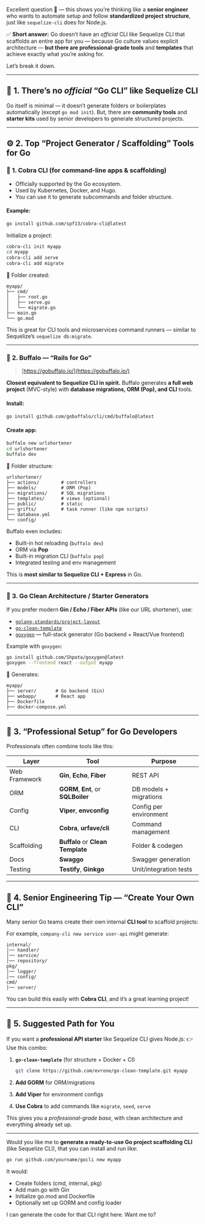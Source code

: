 Excellent question 👏 — this shows you’re thinking like a **senior engineer** who wants to automate setup and follow **standardized project structure**, just like `sequelize-cli` does for Node.js.

✅ **Short answer:**
Go doesn’t have an *official* CLI like Sequelize CLI that scaffolds an entire app for you — because Go culture values explicit architecture — **but there are professional-grade tools** and **templates** that achieve exactly what you’re asking for.

Let’s break it down.

---

## 🧩 1. There’s no *official* “Go CLI” like Sequelize CLI

Go itself is minimal — it doesn’t generate folders or boilerplates automatically (except `go mod init`).
But, there are **community tools** and **starter kits** used by senior developers to generate structured projects.

---

## ⚙️ 2. Top “Project Generator / Scaffolding” Tools for Go

### 🧰 **1. Cobra CLI (for command-line apps & scaffolding)**

* Officially supported by the Go ecosystem.
* Used by Kubernetes, Docker, and Hugo.
* You can use it to generate subcommands and folder structure.

#### Example:

```bash
go install github.com/spf13/cobra-cli@latest
```

Initialize a project:

```bash
cobra-cli init myapp
cd myapp
cobra-cli add serve
cobra-cli add migrate
```

📂 Folder created:

```
myapp/
├── cmd/
│   ├── root.go
│   ├── serve.go
│   └── migrate.go
├── main.go
└── go.mod
```

This is great for CLI tools and microservices command runners — similar to Sequelize’s `sequelize db:migrate`.

---

### 🧰 **2. Buffalo — “Rails for Go”**

> [https://gobuffalo.io/](https://gobuffalo.io/)

**Closest equivalent to Sequelize CLI in spirit.**
Buffalo generates **a full web project** (MVC-style) with **database migrations, ORM (Pop), and CLI** tools.

#### Install:

```bash
go install github.com/gobuffalo/cli/cmd/buffalo@latest
```

#### Create app:

```bash
buffalo new urlshortener
cd urlshortener
buffalo dev
```

📂 Folder structure:

```
urlshortener/
├── actions/        # controllers
├── models/         # ORM (Pop)
├── migrations/     # SQL migrations
├── templates/      # views (optional)
├── public/         # static
├── grifts/         # task runner (like npm scripts)
├── database.yml
└── config/
```

Buffalo even includes:

* Built-in hot reloading (`buffalo dev`)
* ORM via **Pop**
* Built-in migration CLI (`buffalo pop`)
* Integrated testing and env management

This is **most similar to Sequelize CLI + Express** in Go.

---

### 🧰 **3. Go Clean Architecture / Starter Generators**

If you prefer modern **Gin / Echo / Fiber APIs** (like our URL shortener), use:

* [`golang-standards/project-layout`](https://github.com/golang-standards/project-layout)
* [`go-clean-template`](https://github.com/evrone/go-clean-template)
* [`goxygen`](https://github.com/Shpota/goxygen) — full-stack generator (Go backend + React/Vue frontend)

Example with `goxygen`:

```bash
go install github.com/Shpota/goxygen@latest
goxygen --frontend react --output myapp
```

📂 Generates:

```
myapp/
├── server/       # Go backend (Gin)
├── webapp/       # React app
├── Dockerfile
├── docker-compose.yml
```

---

## 🧱 3. “Professional Setup” for Go Developers

Professionals often combine tools like this:

| Layer         | Tool                                | Purpose                |
| ------------- | ----------------------------------- | ---------------------- |
| Web Framework | **Gin**, **Echo**, **Fiber**        | REST API               |
| ORM           | **GORM**, **Ent**, or **SQLBoiler** | DB models + migrations |
| Config        | **Viper**, **envconfig**            | Config per environment |
| CLI           | **Cobra**, **urfave/cli**           | Command management     |
| Scaffolding   | **Buffalo** or **Clean Template**   | Folder & codegen       |
| Docs          | **Swaggo**                          | Swagger generation     |
| Testing       | **Testify**, **Ginkgo**             | Unit/integration tests |

---

## 🧠 4. Senior Engineering Tip — “Create Your Own CLI”

Many senior Go teams create their own internal **CLI tool** to scaffold projects:

For example, `company-cli new service user-api` might generate:

```
internal/
│── handler/
│── service/
│── repository/
pkg/
│── logger/
│── config/
cmd/
│── server/
```

You can build this easily with **Cobra CLI**, and it’s a great learning project!

---

## 🧩 5. Suggested Path for You

If you want a **professional API starter** like Sequelize CLI gives Node.js:
👉 Use this combo:

1. **`go-clean-template`** (for structure + Docker + CI)

   ```bash
   git clone https://github.com/evrone/go-clean-template.git myapp
   ```
2. **Add GORM** for ORM/migrations
3. **Add Viper** for environment configs
4. **Use Cobra** to add commands like `migrate`, `seed`, `serve`

This gives you a *professional-grade base*, with clean architecture and everything already set up.

---

Would you like me to **generate a ready-to-use Go project scaffolding CLI** (like Sequelize CLI), that you can install and run like:

```bash
go run github.com/yourname/gocli new myapp
```

It would:

* Create folders (cmd, internal, pkg)
* Add main.go with Gin
* Initialize go.mod and Dockerfile
* Optionally set up GORM and config loader

I can generate the code for that CLI right here. Want me to?
